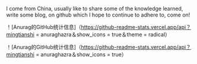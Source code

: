 I come from China, usually like to share some of the knowledge learned, write some blog, on github which I hope to continue to adhere to, come on!

！[Anurag的GitHub统计信息]（https://github-readme-stats.vercel.app/api？mingtianshi = anuraghazra＆show_icons = true＆theme = radical）

！[Anurag的GitHub统计信息]（https://github-readme-stats.vercel.app/api？mingtianshi = anuraghazra＆show_icons = true）

